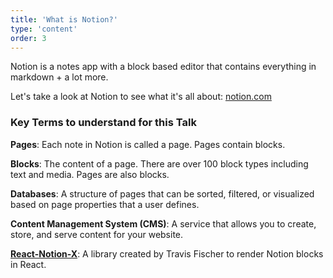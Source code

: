 ```yaml
---
title: 'What is Notion?'
type: 'content'
order: 3
---
```

Notion is a notes app with a block based editor that contains everything in markdown + a lot more.

Let's take a look at Notion to see what it's all about: [notion.com](https://notion.com)

### Key Terms to understand for this Talk

**Pages**: Each note in Notion is called a page. Pages contain blocks.

**Blocks**: The content of a page. There are over 100 block types including text and media. Pages are also blocks.

**Databases**: A structure of pages that can be sorted, filtered, or visualized based on page properties that a user defines.

**Content Management System (CMS)**: A service that allows you to create, store, and serve content for your website.

**[React-Notion-X](https://github.com/NotionX/react-notion-x)**: A library created by Travis Fischer to render Notion blocks in React.
